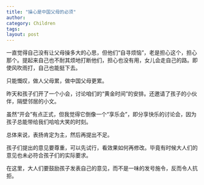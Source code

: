 ```yaml
---
title: "操心是中国父母的必须"
author:
category: Children
tags: 
layout: post
---
```

一直觉得自己没有让父母操多大的心思，但他们“自寻烦恼”，老是担心这个，担心那个。提起来自己也不耐其烦地打断他们，担心也没有用，女儿会走自己的路。即使风吹雨打，自己也能挺下去。

只能慨叹，做人父母累，做中国父母更累。

昨天和孩子们开了一个小会，讨论咱们的“黄金时间”的安排。还邀请了孩子的小伙伴，隔壁邻居的小文。

虽然“开会”有点正式，但我觉得它倒像一个“享乐会”，即分享快乐的讨论会，因为孩子总能带给我们哈哈大笑的时刻。

总体来说，表扬肯定为主，然后再提出不足。

孩子们提出的意见要尊重，可以先试行，看效果如何再修改。毕竟有时候大人们的意见也未必符合孩子们的实际要求。

在这里，大人们要鼓励孩子发表自己的意见，而不是一味的发号施令，反而令人抗拒。

